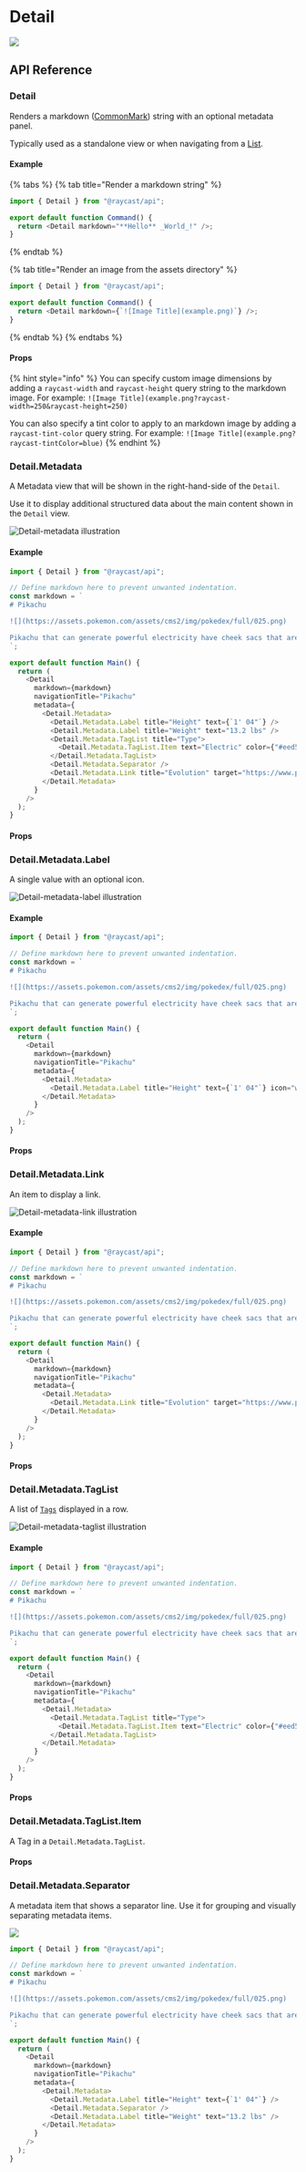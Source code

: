 # Detail

![](../../.gitbook/assets/detail.webp)

## API Reference

### Detail

Renders a markdown ([CommonMark](https://commonmark.org)) string with an optional metadata panel.

Typically used as a standalone view or when navigating from a [List](list.md).

#### Example

{% tabs %}
{% tab title="Render a markdown string" %}

```typescript
import { Detail } from "@raycast/api";

export default function Command() {
  return <Detail markdown="**Hello** _World_!" />;
}
```

{% endtab %}

{% tab title="Render an image from the assets directory" %}

```typescript
import { Detail } from "@raycast/api";

export default function Command() {
  return <Detail markdown={`![Image Title](example.png)`} />;
}
```

{% endtab %}
{% endtabs %}

#### Props

<PropsTableFromJSDoc component="Detail" />

{% hint style="info" %}
You can specify custom image dimensions by adding a `raycast-width` and `raycast-height` query string to the markdown image. For example: `![Image Title](example.png?raycast-width=250&raycast-height=250)`

You can also specify a tint color to apply to an markdown image by adding a `raycast-tint-color` query string. For example: `![Image Title](example.png?raycast-tintColor=blue)`
{% endhint %}

### Detail.Metadata

A Metadata view that will be shown in the right-hand-side of the `Detail`.

Use it to display additional structured data about the main content shown in the `Detail` view.

![Detail-metadata illustration](../../.gitbook/assets/detail-metadata.webp)

#### Example

```typescript
import { Detail } from "@raycast/api";

// Define markdown here to prevent unwanted indentation.
const markdown = `
# Pikachu

![](https://assets.pokemon.com/assets/cms2/img/pokedex/full/025.png)

Pikachu that can generate powerful electricity have cheek sacs that are extra soft and super stretchy.
`;

export default function Main() {
  return (
    <Detail
      markdown={markdown}
      navigationTitle="Pikachu"
      metadata={
        <Detail.Metadata>
          <Detail.Metadata.Label title="Height" text={`1' 04"`} />
          <Detail.Metadata.Label title="Weight" text="13.2 lbs" />
          <Detail.Metadata.TagList title="Type">
            <Detail.Metadata.TagList.Item text="Electric" color={"#eed535"} />
          </Detail.Metadata.TagList>
          <Detail.Metadata.Separator />
          <Detail.Metadata.Link title="Evolution" target="https://www.pokemon.com/us/pokedex/pikachu" text="Raichu" />
        </Detail.Metadata>
      }
    />
  );
}
```

#### Props

<PropsTableFromJSDoc component="Detail.Metadata" />

### Detail.Metadata.Label

A single value with an optional icon.

![Detail-metadata-label illustration](../../.gitbook/assets/detail-metadata-label.webp)

#### Example

```typescript
import { Detail } from "@raycast/api";

// Define markdown here to prevent unwanted indentation.
const markdown = `
# Pikachu

![](https://assets.pokemon.com/assets/cms2/img/pokedex/full/025.png)

Pikachu that can generate powerful electricity have cheek sacs that are extra soft and super stretchy.
`;

export default function Main() {
  return (
    <Detail
      markdown={markdown}
      navigationTitle="Pikachu"
      metadata={
        <Detail.Metadata>
          <Detail.Metadata.Label title="Height" text={`1' 04"`} icon="weight.svg" />
        </Detail.Metadata>
      }
    />
  );
}
```

#### Props

<PropsTableFromJSDoc component="Detail.Metadata.Label" />

### Detail.Metadata.Link

An item to display a link.

![Detail-metadata-link illustration](../../.gitbook/assets/detail-metadata-link.webp)

#### Example

```typescript
import { Detail } from "@raycast/api";

// Define markdown here to prevent unwanted indentation.
const markdown = `
# Pikachu

![](https://assets.pokemon.com/assets/cms2/img/pokedex/full/025.png)

Pikachu that can generate powerful electricity have cheek sacs that are extra soft and super stretchy.
`;

export default function Main() {
  return (
    <Detail
      markdown={markdown}
      navigationTitle="Pikachu"
      metadata={
        <Detail.Metadata>
          <Detail.Metadata.Link title="Evolution" target="https://www.pokemon.com/us/pokedex/pikachu" text="Raichu" />
        </Detail.Metadata>
      }
    />
  );
}
```

#### Props

<PropsTableFromJSDoc component="Detail.Metadata.Link" />

### Detail.Metadata.TagList

A list of [`Tags`](detail.md#detail.metadata.taglist.item) displayed in a row.

![Detail-metadata-taglist illustration](../../.gitbook/assets/detail-metadata-taglist.webp)

#### Example

```typescript
import { Detail } from "@raycast/api";

// Define markdown here to prevent unwanted indentation.
const markdown = `
# Pikachu

![](https://assets.pokemon.com/assets/cms2/img/pokedex/full/025.png)

Pikachu that can generate powerful electricity have cheek sacs that are extra soft and super stretchy.
`;

export default function Main() {
  return (
    <Detail
      markdown={markdown}
      navigationTitle="Pikachu"
      metadata={
        <Detail.Metadata>
          <Detail.Metadata.TagList title="Type">
            <Detail.Metadata.TagList.Item text="Electric" color={"#eed535"} />
          </Detail.Metadata.TagList>
        </Detail.Metadata>
      }
    />
  );
}
```

#### Props

<PropsTableFromJSDoc component="Detail.Metadata.TagList" />

### Detail.Metadata.TagList.Item

A Tag in a `Detail.Metadata.TagList`.

#### Props

<PropsTableFromJSDoc component="Detail.Metadata.TagList.Item" />

### Detail.Metadata.Separator

A metadata item that shows a separator line. Use it for grouping and visually separating metadata items.

![](../../.gitbook/assets/detail-metadata-separator.webp)

```typescript
import { Detail } from "@raycast/api";

// Define markdown here to prevent unwanted indentation.
const markdown = `
# Pikachu

![](https://assets.pokemon.com/assets/cms2/img/pokedex/full/025.png)

Pikachu that can generate powerful electricity have cheek sacs that are extra soft and super stretchy.
`;

export default function Main() {
  return (
    <Detail
      markdown={markdown}
      navigationTitle="Pikachu"
      metadata={
        <Detail.Metadata>
          <Detail.Metadata.Label title="Height" text={`1' 04"`} />
          <Detail.Metadata.Separator />
          <Detail.Metadata.Label title="Weight" text="13.2 lbs" />
        </Detail.Metadata>
      }
    />
  );
}
```
